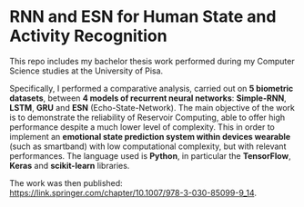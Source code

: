 # RNN and ESN for Human State and Activity Recognition

This repo includes my bachelor thesis work performed during my Computer Science studies at the University of Pisa. 

Specifically, I performed a comparative analysis, carried out on **5 biometric datasets**, between **4 models of recurrent neural networks**: **Simple-RNN**, **LSTM**, **GRU** and **ESN** (Echo-State-Network). The main objective of the work is to demonstrate the reliability of Reservoir Computing, able to offer high performance despite a much lower level of complexity. This in order to implement an **emotional state prediction system within devices wearable** (such as smartband) with low computational complexity, but with relevant performances. The language used is **Python**, in particular the **TensorFlow**, **Keras** and **scikit-learn** libraries.

The work was then published: https://link.springer.com/chapter/10.1007/978-3-030-85099-9_14.
